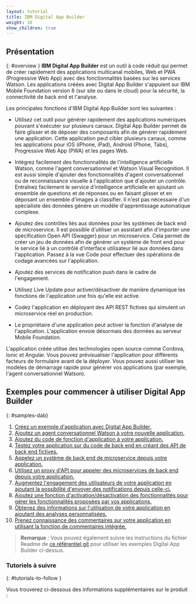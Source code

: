 ```yaml
---
layout: tutorial
title: IBM Digital App Builder
weight: 16
show_children: true
---
```

<!-- NLS_CHARSET=UTF-8 -->
## Présentation
{: #overview }
**IBM Digital App Builder** est un outil à code réduit qui permet de créer rapidement des applications multicanal mobiles, Web et PWA (Progressive Web App) avec des fonctionnalités basées sur les services Watson. Les applications créées avec Digital App Builder s'appuient sur IBM Mobile Foundation version 8 (sur site ou dans le cloud) pour la sécurité, la connectivité de back end et l'analyse.

Les principales fonctions d'IBM Digital App Builder sont les suivantes :

* Utilisez cet outil pour générer rapidement des applications numériques pouvant s'exécuter sur plusieurs canaux. Digital App Builder permet de faire glisser et de déposer des composants afin de générer rapidement une application. Cette application peut cibler plusieurs canaux, comme les applications pour iOS (iPhone, iPad), Android (Phone, Tabs), Progressive Web App (PWA) et les pages Web.

* Intégrez facilement des fonctionnalités de l'intelligence artificielle Watson, comme l'agent conversationnel et Watson Visual Recognition. Il est aussi simple d'ajouter des fonctionnalités d'agent conversationnel ou de reconnaissance visuelle à l'application que d'ajouter un contrôle. Entraînez facilement le service d'intelligence artificielle en ajoutant un ensemble de questions et de réponses ou en faisant glisser et en déposant un ensemble d'images à classifier. Il n'est pas nécessaire d'un spécialiste des données génère un modèle d'apprentissage automatique complexe.

* Ajoutez des contrôles liés aux données pour les systèmes de back end de microservice. Il est possible d'utiliser un assistant afin d'importer une spécification Open API (Swagger) pour un microservice. Cela permet de créer un jeu de données afin de générer un système de front end pour le service lié à un contrôlé d'interface utilisateur lié aux données dans l'application. Passez à la vue Code pour effectuer des opérations de codage avancées sur l'application.

* Ajoutez des services de notification push dans le cadre de l'engagement.

* Utilisez Live Update pour activer/désactiver de manière dynamique les fonctions de l'application une fois qu'elle est active.

* Codez l'application en déployant des API REST fictives qui simulent un microservice réel en production.

* Le propriétaire d'une application peut activer la fonction d'analyse de l'application. L'application envoie désormais des données au serveur Mobile Foundation.

L'application créée utilise des technologies open source comme Cordova, Ionic et Angular. Vous pouvez prévisualiser l'application pour différents facteurs de formulaire avant de la déployer. Vous pouvez aussi utiliser les modèles de démarrage rapide pour générer vos applications (par exemple, l'agent conversationnel Watson).

## Exemples pour commencer à utiliser Digital App Builder
{: #samples-dab}

1. [Créez un exemple d'application avec Digital App Builder.](https://github.com/MobileFirst-Platform-Developer-Center/IBMDigitalAppBuilderGettingStarted/tree/release80/1-getting-started)
2. [Ajoutez un agent conversationnel Watson à votre nouvelle application.](https://github.com/MobileFirst-Platform-Developer-Center/IBMDigitalAppBuilderGettingStarted/tree/release80/2-watson-chatbot)
3. [Ajoutez du code de fonction d'application à votre application.](https://github.com/MobileFirst-Platform-Developer-Center/IBMDigitalAppBuilderGettingStarted/tree/release80/3-toggle-design-code)
4. [Testez votre application sur du code de back end en créant des API de back end fictives.](https://github.com/MobileFirst-Platform-Developer-Center/IBMDigitalAppBuilderGettingStarted/tree/release80/3-toggle-design-code)
5. [Appelez un système de back end de microservice depuis votre application.](https://github.com/MobileFirst-Platform-Developer-Center/IBMDigitalAppBuilderGettingStarted/tree/release80/5-microservice-invocation)
6. [Utilisez un proxy d'API pour appeler des microservices de back end depuis votre application.](https://github.com/MobileFirst-Platform-Developer-Center/IBMDigitalAppBuilderGettingStarted/tree/release80/6-api-proxy)
7. [Augmentez l'engagement des utilisateurs de votre application en ajoutant la possibilité d'envoyer des notifications depuis celle-ci.](https://github.com/MobileFirst-Platform-Developer-Center/IBMDigitalAppBuilderGettingStarted/tree/release80/7-push-notifications)
8. [Ajoutez une fonction d'activation/désactivation des fonctionnalités pour gérer les fonctionnalités proposées par vos applications.](https://github.com/MobileFirst-Platform-Developer-Center/IBMDigitalAppBuilderGettingStarted/tree/release80/8-liveupdate)
9. [Obtenez des informations sur l'utilisation de votre application en ajoutant des analyses personnalisées.](https://github.com/MobileFirst-Platform-Developer-Center/IBMDigitalAppBuilderGettingStarted/tree/release80/9-custom-analytics)
10. [Prenez connaissance des commentaires sur votre application en utilisant la fonction de commentaires intégrée.](https://github.com/MobileFirst-Platform-Developer-Center/IBMDigitalAppBuilderGettingStarted/tree/release80/10-inapp-feedback)

>**Remarque** : Vous pouvez également suivre les instructions du fichier Readme de [ce référentiel git](https://github.com/MobileFirst-Platform-Developer-Center/IBMDigitalAppBuilderGettingStarted) pour utiliser les exemples Digital App Builder ci-dessus.

### Tutoriels à suivre
{: #tutorials-to-follow }

Vous trouverez ci-dessous des informations supplémentaires sur le produit :
